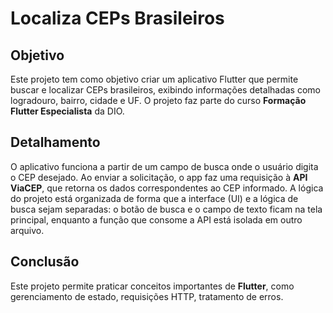 # Localiza CEPs Brasileiros

## Objetivo
Este projeto tem como objetivo criar um aplicativo Flutter que permite buscar e localizar CEPs brasileiros, exibindo informações detalhadas como logradouro, bairro, cidade e UF. O projeto faz parte do curso **Formação Flutter Especialista** da DIO.

## Detalhamento
O aplicativo funciona a partir de um campo de busca onde o usuário digita o CEP desejado. Ao enviar a solicitação, o app faz uma requisição à **API ViaCEP**, que retorna os dados correspondentes ao CEP informado. A lógica do projeto está organizada de forma que a interface (UI) e a lógica de busca sejam separadas: o botão de busca e o campo de texto ficam na tela principal, enquanto a função que consome a API está isolada em outro arquivo.

## Conclusão
Este projeto permite praticar conceitos importantes de **Flutter**, como gerenciamento de estado, requisições HTTP, tratamento de erros.
